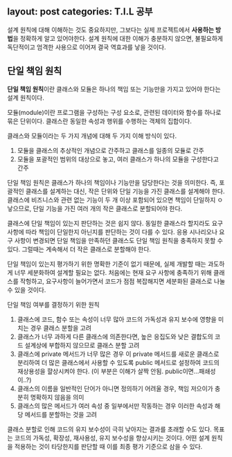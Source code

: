 layout: post
categories: T.I.L 공부
---

설계 원칙에 대해 이해하는 것도 중요하지만, 그보다는 실제 프로젝트에서 **사용하는 방법**을 정확하게 알고 있어야한다. 설계 원칙에 대한 이해가 충분하지 않으면, 불필요하게 독단적이고 엄격한 사용으로 이어져 결국 역효과를 낳을 것이다. 

## 단일 책임 원칙

**단일 책임 원칙**이란 클래스와 모듈은 하나의 책임 또는 기능만을 가지고 있어야 한다는 설계 원칙이다. 

모듈(module)이란 프로그램을 구성하는 구성 요소로, 관련된 데이터와 함수를 하나로 묶은 단위이다. 클래스란 동일한 속성과 행위를 수행하는 객체의 집합이다.

클래스와 모듈이라는 두 가지 개념에 대해 두 가지 이해 방식이 있다. 
1. 모듈을 클래스의 추상적인 개념으로 간주하고 클래스를 일종의 모듈로 간주
2. 모듈을 포괄적인 범위의 대상으로 놓고, 여러 클래스가 하나의 모듈을 구성한다고 간주

단일 책임 원칙은 클래스가 하나의 책임이나 기능만을 담당한다는 것을 의미한다. 즉, 포괄적인 클래스를 설계하는 대신, 작은 단위와 단일 기능을 가진 클래스를 설계해야 한다. 클래스에 비즈니스와 관련 없는 기능이 두 개 이상 포함되어 있으면 책임이 단일하지 ㅇ낳으므로, 단일 기능을 가진 여러 개의 작은 클래스로 분할되어야 한다.

클래스에 단일 책임이 있는지 판단하는 것은 쉽지 않다. 동일한 클래스라 할지라도 요구 사항에 따라 책임이 단일한지 아닌지를 판단하는 것이 다를 수 있다. 응용 시나리오나 요구 사항이 변경되면 단일 책임을 만족하던 클래스도 단일 책임 원칙을 충족하지 못할 수 있다. 그럴때는 계속해서 더 작은 클래스로 분할해야 한다. 

단일 책임이 있는지 평가하기 위한 명확한 기준이 없기 때문에, 실제 개발할 때는 과도하게 너무 세분화하여 설계할 필요는 없다. 처음에는 현재 요구 사항에 충족하기 위해 클래스를 작헝하고, 요구사항이 늘어가면서 코드가 점점 복잡해지면 세분화된 클래스로 나눌 수 있을 것이다. 

단일 책임 여부를 결정하기 위한 원칙

1. 클래스에 코드, 함수 또는 속성이 너무 많아 코드의 가독성과 유지 보수에 영향을 미치는 경우 클래스 분할을 고려
2. 클래스가 너무 과하게 다른 클래스에 의존한다면, 높은 응집도와 낮은 결합도의 코드 설계상에 부합하지 않으므로 클래스 분할 고려
3. 클래스에 private 메서드가 너무 많은 경우 이 private 메서드를 새로운 클래스로 분리하여 더 많은 클래스에서 사용할 수 있도록 public 메서드로 설정하여 코드의 재상용성을 햘상시켜야 한다. (이 부분은 이해가 살짝 안됨. public이면...패쇄성이..?)
4. 클래스의 이름을 일반적인 단어가 아니면 정의하기 어려울 경우, 책임 저으이가 충분히 명확하지 않음을 의미
5. 클래스의 많은 메서드가 여러 속성 중 일부에서만 작동하는 경우 이러한 속성과 해당 메서드를 분할하는 것을 고려 

클래스 분할로 인해 코드의 유지 보수성이 극히 낮아지는 결과를 초래할 수도 있다. 목표는 코드의 가독성, 확장성, 재사용성, 유지 보수성을 향상시키는 것이다. 어떤 설계 원칙을 적용하는 것이 타당한지를 판단할 때 이를 최종 평가 기준으로 삼을 수 있다. 


